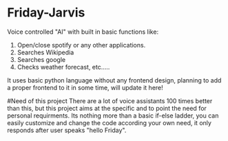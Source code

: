 # Friday-Jarvis
Voice controlled "AI" with built in basic functions like:
1. Open/close spotify or any other applications.
2. Searches Wikipedia
3. Searches google
4. Checks weather forecast, etc.....

It uses basic python language without any frontend design, planning to add a proper frontend to it in some time, will update it here!

#Need of this project
There are a lot of voice assistants 100 times better than this, but this project aims at the specific and to point the need for personal requirments. Its nothing more than a basic if-else ladder, you can easily customize and change the code according your own need, it only responds after user speaks "hello Friday".
